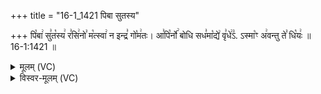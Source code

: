 +++
title = "16-1_1421 पिबा सुतस्य"

+++
पि꣡बा꣢ सु꣣त꣡स्य꣢ र꣣सि꣢नो꣣ म꣡त्स्वा꣢ न इन्द्र꣣ गो꣡म꣢तः। आ꣣पि꣡र्नो꣢ बोधि सध꣣मा꣡द्ये꣢ वृ꣣धे꣢꣣ऽ. ऽस्मा꣡ꣳ अ꣢वन्तु ते꣣ धि꣡यः꣢ ॥ 16-1:1421 ॥

<details><summary>मूलम् (VC)</summary>

पि꣡बा꣢ सु꣣त꣡स्य꣢ र꣣सि꣢नो꣣ म꣡त्स्वा꣢ न इन्द्र꣣ गो꣡म꣢तः । आ꣣पि꣡र्नो꣢ बोधि सध꣣मा꣡द्ये꣢ वृ꣣धे꣢३꣱ऽस्मा꣡ꣳ अ꣢वन्तु ते꣣ धि꣡यः꣢ ॥१४२१॥
</details>

<details><summary>विस्वर-मूलम् (VC)</summary>

पिबा सुतस्य रसिनो मत्स्वा न इन्द्र गोमतः । आपिर्नो बोधि सधमाद्ये वृधे३ऽस्माꣳ अवन्तु ते धियः ॥१४२१॥
</details>